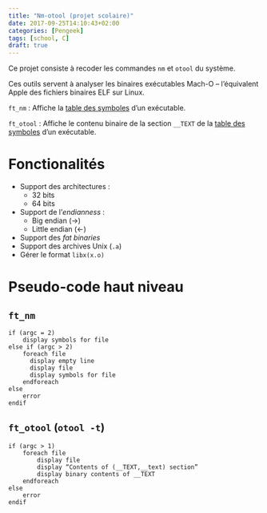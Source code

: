 ```yaml
---
title: "Nm-otool (projet scolaire)"
date: 2017-09-25T14:10:43+02:00
categories: [Pengeek]
tags: [school, C]
draft: true
---
```


Ce projet consiste à recoder les commandes `nm` et `otool` du système.

Ces outils servent à analyser les binaires exécutables Mach-O – l’équivalent Apple
des fichiers binaires ELF sur Linux.

`ft_nm`
: Affiche la [table des symboles](https://fr.wikipedia.org/wiki/Table_des_symboles)
  d’un exécutable.

`ft_otool`
: Affiche le contenu binaire de la section `__TEXT` de
  la [table des symboles](https://fr.wikipedia.org/wiki/Table_des_symboles) d’un exécutable.

# Fonctionalités

- Support des architectures :
  - 32 bits
  - 64 bits
- Support de l’*endianness* :
  - Big endian (→)
  - Little endian (←)
- Support des *fat binaries*
- Support des archives Unix (`.a`)
- Gérer le format `libx(x.o)`

# Pseudo-code haut niveau

## `ft_nm`

```
if (argc = 2)
    display symbols for file
else if (argc > 2)
    foreach file
      display empty line
      display file
      display symbols for file
    endforeach
else
    error
endif
```

## `ft_otool` (`otool -t`)

```
if (argc > 1)
    foreach file
        display file
        display “Contents of (__TEXT,__text) section”
        display binary contents of __TEXT
    endforeach
else
    error
endif
```